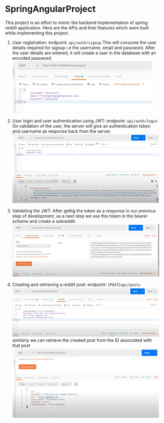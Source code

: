 # SpringAngularProject

This project is an effort to mimic the backend implementation of spring reddit application. Here are the APIs and their
features which were built while implementing this project.

1. User registration:
   endpoint: `api/auth/signup`
   This will consume the user details required for signup i.e the username, email and password. After the user details
   are entered, it will create a user in the database with an encoded password.
   ![img.png](img.png)

2. User login and user authentication using JWT:
   endpoint: `api/auth/login`
   On validation of the user, the server will give an authentication token and username as response back from 
   the server. 
   ![img_1.png](img_1.png)
   
3. Validating the JWT: 
   After gettig the token as a response in our previous step of development, as a next step we use this token
   in the bearer scheme and create a subreddit.
   ![img_2.png](img_2.png)
   
4. Creating and retrieving a reddit post: 
   endpoint: `{POST}api/posts`
   ![img_3.png](img_3.png)
   similarly we can retrieve the created post from the ID associated with that post
   ![img_4.png](img_4.png)
   